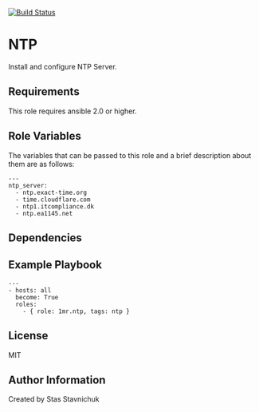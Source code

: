 [![Build Status](https://travis-ci.com/1mr/ansible-role-ntp.svg?branch=master)](https://travis-ci.com/1mr/ansible-role-ntp)

NTP
====

Install and configure NTP Server.

Requirements
-------------

This role requires ansible 2.0 or higher.

Role Variables
--------------

The variables that can be passed to this role and a brief description about them are as follows:

```
---
ntp_server:
  - ntp.exact-time.org
  - time.cloudflare.com
  - ntp1.itcompliance.dk
  - ntp.ea1145.net

```


Dependencies
------------

Example Playbook
----------------

```
---
- hosts: all
  become: True
  roles:
    - { role: 1mr.ntp, tags: ntp }

```

License
-------

MIT

Author Information
------------------

Created by Stas Stavnichuk 
